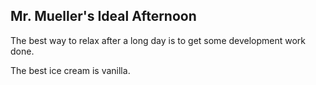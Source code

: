 ## Mr. Mueller's Ideal Afternoon

The best way to relax after a long day is to get some development work done.

The best ice cream is vanilla.